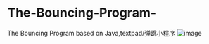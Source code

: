 # The-Bouncing-Program-
The Bouncing Program  based on Java,textpad/弹跳小程序
![image](https://user-images.githubusercontent.com/78581470/140455646-121a9f64-e0a3-48fb-b338-90ecb861591b.png)
